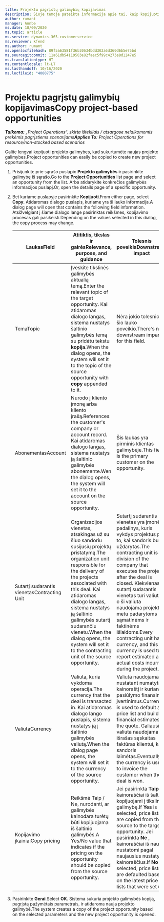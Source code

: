 ```yaml
---
title: Projektu pagrįstų galimybių kopijavimas
description: Šioje temoje pateikta informacija apie tai, kaip kopijuoti projektu pagrįstas galimybes programoje „Project Operations“.
author: rumant
manager: Annbe
ms.date: 10/09/2020
ms.topic: article
ms.service: dynamics-365-customerservice
ms.reviewer: kfend
ms.author: rumant
ms.openlocfilehash: 89f5a63581f36b30634bdd302a6d360d6b5e75bd
ms.sourcegitcommit: 11a61db54119503e82faec5f99c4273e8d1247e5
ms.translationtype: HT
ms.contentlocale: lt-LT
ms.lasthandoff: 10/16/2020
ms.locfileid: "4080775"
---
```

# <a name="copy-project-based-opportunities"></a><span data-ttu-id="92487-103">Projektu pagrįstų galimybių kopijavimas</span><span class="sxs-lookup"><span data-stu-id="92487-103">Copy project-based opportunities</span></span>

<span data-ttu-id="92487-104">_**Taikoma:** „Project Operations“, skirta ištekliais / atsargose nelaikomomis prekėmis pagrįstiems scenarijams_</span><span class="sxs-lookup"><span data-stu-id="92487-104">_**Applies To:** Project Operations for resource/non-stocked based scenarios_</span></span>


<span data-ttu-id="92487-105">Galite lengvai kopijuoti projekto galimybes, kad sukurtumėte naujas projekto galimybes.</span><span class="sxs-lookup"><span data-stu-id="92487-105">Project opportunities can easily be copied to create new project opportunities.</span></span> 

1. <span data-ttu-id="92487-106">Prisijunkite prie sąrašo puslapio **Projekto galimybės** ir pasirinkite galimybę iš sąrašo.</span><span class="sxs-lookup"><span data-stu-id="92487-106">Go to the **Project Opportunities** list page and select an opportunity from the list.</span></span> <span data-ttu-id="92487-107">Arba atidarykite konkrečios galimybės informacijos puslapį.</span><span class="sxs-lookup"><span data-stu-id="92487-107">Or, open the details page of a specific opportunity.</span></span> 
2. <span data-ttu-id="92487-108">Bet kuriame puslapyje pasirinkite **Kopijuoti**.</span><span class="sxs-lookup"><span data-stu-id="92487-108">From either page, select **Copy**.</span></span> <span data-ttu-id="92487-109">Atidaromas dialogo puslapis, kuriame yra ši lauko informacija.</span><span class="sxs-lookup"><span data-stu-id="92487-109">A dialog page will open that contains the following field information.</span></span> <span data-ttu-id="92487-110">Atsižvelgiant į šiame dialogo lange pasirinktas reikšmes, kopijavimo procesas gali pasikeisti.</span><span class="sxs-lookup"><span data-stu-id="92487-110">Depending on the values selected in this dialog, the copy process may change.</span></span>

    | <span data-ttu-id="92487-111">**Laukas**</span><span class="sxs-lookup"><span data-stu-id="92487-111">**Field**</span></span> | <span data-ttu-id="92487-112">**Atitiktis, tikslas ir gairės**</span><span class="sxs-lookup"><span data-stu-id="92487-112">**Relevance, purpose, and guidance**</span></span> | <span data-ttu-id="92487-113">**Tolesnis poveikis**</span><span class="sxs-lookup"><span data-stu-id="92487-113">**Downstream impact**</span></span> |
    | --- | --- | --- |
    | <span data-ttu-id="92487-114">Tema</span><span class="sxs-lookup"><span data-stu-id="92487-114">Topic</span></span> | <span data-ttu-id="92487-115">Įveskite tikslinės galimybės aktualią temą.</span><span class="sxs-lookup"><span data-stu-id="92487-115">Enter the relevant topic of the target opportunity.</span></span> <span data-ttu-id="92487-116">Kai atidaromas dialogo langas, sistema nustatys šaltinio galimybės temą su pridėtu tekstu **kopija**.</span><span class="sxs-lookup"><span data-stu-id="92487-116">When the dialog opens, the system will set it to the topic of the source opportunity with **copy** appended to it.</span></span> | <span data-ttu-id="92487-117">Nėra jokio tolesnio šio lauko poveikio.</span><span class="sxs-lookup"><span data-stu-id="92487-117">There's no downstream impact for this field.</span></span> |
    | <span data-ttu-id="92487-118">Abonementas</span><span class="sxs-lookup"><span data-stu-id="92487-118">Account</span></span> | <span data-ttu-id="92487-119">Nurodo į kliento įmonę arba kliento įrašą.</span><span class="sxs-lookup"><span data-stu-id="92487-119">References the customer's company or account record.</span></span> <span data-ttu-id="92487-120">Kai atidaromas dialogo langas, sistema nustatys ją šaltinio galimybės abonemente.</span><span class="sxs-lookup"><span data-stu-id="92487-120">Wen the dialog opens, the system will set it to the account on the source opportunity.</span></span> | <span data-ttu-id="92487-121">Šis laukas yra pirminis klientas galimybėje.</span><span class="sxs-lookup"><span data-stu-id="92487-121">This field is the primary customer on the opportunity.</span></span> |
    | <span data-ttu-id="92487-122">Sutartį sudarantis vienetas</span><span class="sxs-lookup"><span data-stu-id="92487-122">Contracting Unit</span></span> | <span data-ttu-id="92487-123">Organizacijos vienetas, atsakingas už su šiuo sandoriu susijusių projektų pristatymą.</span><span class="sxs-lookup"><span data-stu-id="92487-123">The organization unit responsible for the delivery of the projects associated with this deal.</span></span> <span data-ttu-id="92487-124">Kai atidaromas dialogo langas, sistema nustatys ją šaltinio galimybės sutartį sudarančiu vienetu.</span><span class="sxs-lookup"><span data-stu-id="92487-124">When the dialog opens, the system will set it to the contracting unit of the source opportunity.</span></span> | <span data-ttu-id="92487-125">Sutartį sudarantis vienetas yra įmonės padalinys, kuris vykdys projektus po to, kai sandoris bus uždarytas.</span><span class="sxs-lookup"><span data-stu-id="92487-125">The contracting unit is the division of the company that executes the projects after the deal is closed.</span></span> <span data-ttu-id="92487-126">Kiekvienas sutartį sudarantis vienetas turi valiutą, o ši valiuta naudojama projekto metu padarytoms sąmatinėms ir faktinėms išlaidoms.</span><span class="sxs-lookup"><span data-stu-id="92487-126">Every contracting unit has a currency, and this currency is used to report estimated and actual costs incurred during the project.</span></span> |
    | <span data-ttu-id="92487-127">Valiuta</span><span class="sxs-lookup"><span data-stu-id="92487-127">Currency</span></span> | <span data-ttu-id="92487-128">Valiuta, kuria vykdoma operacija.</span><span class="sxs-lookup"><span data-stu-id="92487-128">The currency that the deal is transacted in.</span></span> <span data-ttu-id="92487-129">Kai atidaromas dialogo lango puslapis, sistema nustatys ją į šaltinio galimybės valiutą.</span><span class="sxs-lookup"><span data-stu-id="92487-129">When the dialog page opens, the system will set it to the currency of the source opportunity.</span></span> | <span data-ttu-id="92487-130">Valiuta naudojama nustatant numatytąjį kainoraštį ir kuriant pasiūlymo finansinius įvertinimus.</span><span class="sxs-lookup"><span data-stu-id="92487-130">Currency is used to default a price list and build financial estimates on the quote.</span></span> <span data-ttu-id="92487-131">Galiausiai valiuta naudojama išrašas sąskaitas faktūras klientui, kai sandoris laimėtas.</span><span class="sxs-lookup"><span data-stu-id="92487-131">Eventually, the currency is used to invoice the customer when the deal is won.</span></span> |
    | <span data-ttu-id="92487-132">Kopijavimo įkainiai</span><span class="sxs-lookup"><span data-stu-id="92487-132">Copy pricing</span></span> | <span data-ttu-id="92487-133">Reikšmė Taip / Ne, nurodanti, ar galimybės kainodara turėtų būti kopijuojama iš šaltinio galimybės.</span><span class="sxs-lookup"><span data-stu-id="92487-133">A Yes/No value that indicates if the pricing on the opportunity should be copied from the source opportunity.</span></span> | <span data-ttu-id="92487-134">Jei pasirinkta **Taip** , kainoraščiai iš šaltinio kopijuojami į tikslinę galimybę.</span><span class="sxs-lookup"><span data-stu-id="92487-134">If **Yes** is selected, price lists are copied from the source to the target opportunity.</span></span> <span data-ttu-id="92487-135">Jei pasirinkta **Ne** , kainoraščiai iš naujo nustatomi pagal naujausius nustatytus kainoraščius.</span><span class="sxs-lookup"><span data-stu-id="92487-135">If **No** is selected, price lists are defaulted based on the latest price lists that were set up.</span></span> |

3. <span data-ttu-id="92487-136">Pasirinkite **Gerai**.</span><span class="sxs-lookup"><span data-stu-id="92487-136">Select **OK**.</span></span> <span data-ttu-id="92487-137">Sistema sukuria projekto galimybės kopiją, pagrįstą pažymėtais parametrais, ir atidaroma nauja projekto galimybė.</span><span class="sxs-lookup"><span data-stu-id="92487-137">The system creates a copy of the project opportunity based on the selected parameters and the new project opportunity is opened.</span></span>

